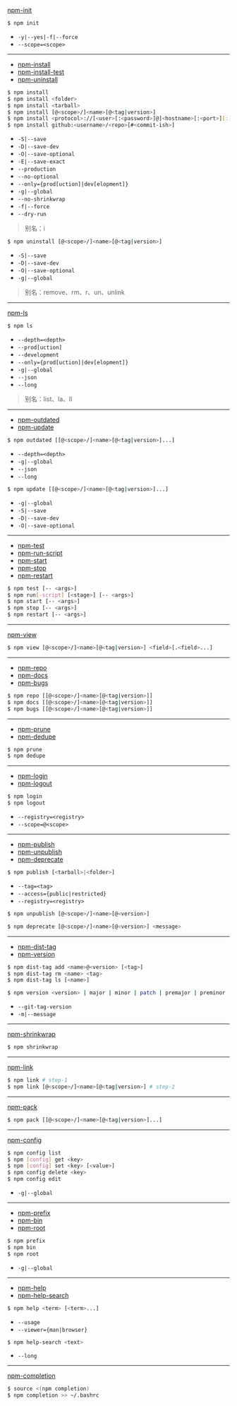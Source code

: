 [npm-init](https://docs.npmjs.com/cli/init)

```sh
$ npm init
```

- `-y|--yes|-f|--force`
- `--scope=<scope>`

---

- [npm-install](https://docs.npmjs.com/cli/install)
- [npm-install-test](https://docs.npmjs.com/cli/install-test)
- [npm-uninstall](https://docs.npmjs.com/cli/uninstall)

```sh
$ npm install
$ npm install <folder>
$ npm install <tarball>
$ npm install [@<scope>/]<name>[@<tag|version>]
$ npm install <protocol>://[<user>[:<password>]@]<hostname>[:<port>][:][/]<path>[#<commit-ish>]
$ npm install github:<username>/<repo>[#<commit-ish>]
```

- `-S|--save`
- `-D|--save-dev`
- `-O|--save-optional`
- `-E|--save-exact`
- `--production`
- `--no-optional`
- `--only={prod[uction]|dev[elopment]}`
- `-g|--global`
- `--no-shrinkwrap`
- `-f|--force`
- `--dry-run`

> 别名：i

```sh
$ npm uninstall [@<scope>/]<name>[@<tag|version>]
```

- `-S|--save`
- `-D|--save-dev`
- `-O|--save-optional`
- `-g|--global`

> 别名：remove、rm、r、un、unlink

---

[npm-ls](https://docs.npmjs.com/cli/ls)

```sh
$ npm ls
```

- `--depth=<depth>`
- `--prod[uction]`
- `--development`
- `--only={prod[uction]|dev[elopment]}`
- `-g|--global`
- `--json`
- `--long`

> 别名：list、la、ll

---

- [npm-outdated](https://docs.npmjs.com/cli/outdated)
- [npm-update](https://docs.npmjs.com/cli/update)

```sh
$ npm outdated [[@<scope>/]<name>[@<tag|version>]...]
```

- `--depth=<depth>`
- `-g|--global`
- `--json`
- `--long`

```sh
$ npm update [[@<scope>/]<name>[@<tag|version>]...]
```

- `-g|--global`
- `-S|--save`
- `-D|--save-dev`
- `-O|--save-optional`

---

- [npm-test](https://docs.npmjs.com/cli/test)
- [npm-run-script](https://docs.npmjs.com/cli/run-script)
- [npm-start](https://docs.npmjs.com/cli/start)
- [npm-stop](https://docs.npmjs.com/cli/stop)
- [npm-restart](https://docs.npmjs.com/cli/restart)

```sh
$ npm test [-- <args>]
$ npm run[-script] [<stage>] [-- <args>]
$ npm start [-- <args>]
$ npm stop [-- <args>]
$ npm restart [-- <args>]
```

---

[npm-view](https://docs.npmjs.com/cli/view)

```sh
$ npm view [@<scope>/]<name>[@<tag|version>] <field>[.<field>...]
```

---

- [npm-repo](https://docs.npmjs.com/cli/repo)
- [npm-docs](https://docs.npmjs.com/cli/docs)
- [npm-bugs](https://docs.npmjs.com/cli/bugs)

```sh
$ npm repo [[@<scope>/]<name>[@<tag|version>]]
$ npm docs [[@<scope>/]<name>[@<tag|version>]]
$ npm bugs [[@<scope>/]<name>[@<tag|version>]]
```

---

- [npm-prune](https://docs.npmjs.com/cli/prune)
- [npm-dedupe](https://docs.npmjs.com/cli/dedupe)

```sh
$ npm prune
$ npm dedupe
```

---

- [npm-login](https://docs.npmjs.com/cli/adduser)
- [npm-logout](https://docs.npmjs.com/cli/logout)

```sh
$ npm login
$ npm logout
```

- `--registry=<registry>`
- `--scope=@<scope>`

---

- [npm-publish](https://docs.npmjs.com/cli/publish)
- [npm-unpublish](https://docs.npmjs.com/cli/unpublish)
- [npm-deprecate](https://docs.npmjs.com/cli/deprecate)

```sh
$ npm publish [<tarball>|<folder>]
```

- `--tag=<tag>`
- `--access={public|restricted}`
- `--registry=<registry>`

```sh
$ npm unpublish [@<scope>/]<name>[@<version>]
```

```sh
$ npm deprecate [@<scope>/]<name>[@<version>] <message>
```

---

- [npm-dist-tag](https://docs.npmjs.com/cli/dist-tag)
- [npm-version](https://docs.npmjs.com/cli/version)

```sh
$ npm dist-tag add <name>@<version> [<tag>]
$ npm dist-tag rm <name> <tag>
$ npm dist-tag ls [<name>]
```

```sh
$ npm version <version> | major | minor | patch | premajor | preminor | prepatch | prerelease | from-git
```

- `--git-tag-version`
- `-m|--message`

---

[npm-shrinkwrap](https://docs.npmjs.com/cli/shrinkwrap)

```sh
$ npm shrinkwrap
```

---

[npm-link](https://docs.npmjs.com/cli/link)

```sh
$ npm link # step-1
$ npm link [@<scope>/]<name>[@<tag|version>] # step-2
```

---

[npm-pack](https://docs.npmjs.com/cli/pack)

```sh
$ npm pack [[@<scope>/]<name>[@<tag|version>]...]
```

---

[npm-config](https://docs.npmjs.com/cli/config)

```sh
$ npm config list
$ npm [config] get <key>
$ npm [config] set <key> [<value>]
$ npm config delete <key>
$ npm config edit
```

- `-g|--global`

---

- [npm-prefix](https://docs.npmjs.com/cli/prefix)
- [npm-bin](https://docs.npmjs.com/cli/bin)
- [npm-root](https://docs.npmjs.com/cli/root)

```sh
$ npm prefix
$ npm bin
$ npm root
```

- `-g|--global`

---

- [npm-help](https://docs.npmjs.com/cli/help)
- [npm-help-search](https://docs.npmjs.com/cli/help-search)

```sh
$ npm help <term> [<term>...]
```

- `--usage`
- `--viewer={man|browser}`

```sh
$ npm help-search <text>
```

- `--long`

---

[npm-completion](https://docs.npmjs.com/cli/completion)

```sh
$ source <(npm completion)
$ npm completion >> ~/.bashrc
```
